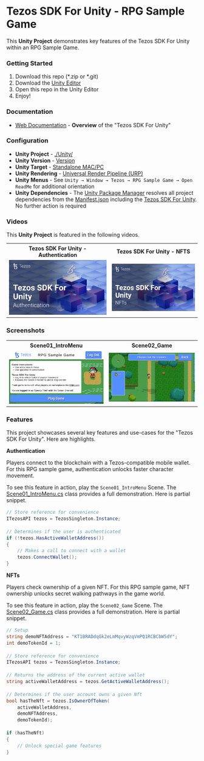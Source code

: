 


# Tezos SDK For Unity - RPG Sample Game

This **Unity Project** demonstrates key features of the Tezos SDK For Unity within an RPG Sample Game.

### Getting Started
1. Download this repo (*.zip or *.git)
1. Download the [Unity Editor](https://store.unity.com/#plans-individual)
1. Open this repo in the Unity Editor
1. Enjoy!

### Documentation
* <a href="https://opentezos.com/gaming/unity-sdk">Web Documentation</a> - **Overview** of the "Tezos SDK For Unity"

### Configuration
* **Unity Project** - <a href="./Unity/">./Unity/</a>
* **Unity Version** - [Version](./Unity/ProjectSettings/ProjectVersion.txt)
* **Unity Target** - [Standalone MAC/PC](https://support.unity.com/hc/en-us/articles/206336795-What-platforms-are-supported-by-Unity-)
* **Unity Rendering** - [Universal Render Pipeline (URP)](https://docs.unity3d.com/Manual/universal-render-pipeline.html)
* **Unity Menus** - See `Unity → Window → Tezos → RPG Sample Game → Open ReadMe` for additional orientation
* **Unity Dependencies** - The [Unity Package Manager](https://docs.unity3d.com/Manual/upm-ui.html) resolves all project dependencies from the [Manifest.json](./Unity/Packages/manifest.json) including the <a href="https://github.com/trilitech/tezos-unity-sdk">Tezos SDK For Unity</a>. No further action is required


### Videos

This **Unity Project** is featured in the following videos.

<table>
<tr>
<th>Tezos SDK For Unity - Authentication</th>
<th>Tezos SDK For Unity - NFTS</th>
</tr>
<tr>
<td>
<a href="https://tbd/youtube/link"><img width="500" src="./Unity/Assets/Tezos/RPGSampleGame/Web3/Documentation/Images/YT_Thumbnail_Video_03.png" /></a>
</td>
<td>
<a href="https://tbd/youtube/link"><img width="500" src="./Unity/Assets/Tezos/RPGSampleGame/Web3/Documentation/Images/YT_Thumbnail_Video_04.png" /></a>
</td>
</tr>
</table>


### Screenshots

<table>
<tr>
<th>Scene01_IntroMenu</th>
<th>Scene02_Game</th>
</tr>
<tr>
<td>
<a href="./Unity/Assets/Tezos/RPGSampleGame/Web3/Documentation/Images/Scene01_IntroMenu.png"><img width="500" src="./Unity/Assets/Tezos/RPGSampleGame/Web3/Documentation/Images/Scene01_IntroMenu.png" /></a>
</td>
<td>
<a href="./Unity/Assets/Tezos/RPGSampleGame/Web3/Documentation/Images/Scene02_Game.png"><img width="500" src="./Unity/Assets/Tezos/RPGSampleGame/Web3/Documentation/Images/Scene02_Game.png" /></a>
</td>
</tr>
</table>

### Features

This project showcases several key features and use-cases for the "Tezos SDK For Unity". Here are highlights.

**Authentication**

Players connect to the blockchain with a Tezos-compatible mobile wallet. For this RPG sample game, authentication unlocks faster character movement.

To see this feature in action, play the `Scene01_IntroMenu` Scene. The <a href="./Unity/Assets/Tezos/RPGSampleGame/Web3/Scripts/Runtime/RPG/Scenes/Scene01_IntroMenu.cs">Scene01_IntroMenu.cs</a> class provides a full demonstration. Here is partial snippet.

```csharp
// Store reference for convenience
ITezosAPI tezos = TezosSingleton.Instance;

// Determines if the user is authenticated 
if (!tezos.HasActiveWalletAddress())
{
    // Makes a call to connect with a wallet
    tezos.ConnectWallet();
}
```

**NFTs**

Players check ownership of a given NFT. For this RPG sample game, NFT ownership unlocks secret walking pathways in the game world.

To see this feature in action, play the `Scene02_Game` Scene. The <a href="./Unity/Assets/Tezos/RPGSampleGame/Web3/Scripts/Runtime/RPG/Scenes/Scene02_Game.cs">Scene02_Game.cs</a> class provides a full demonstration. Here is partial snippet.
```csharp
// Setup
string demoNFTAddress = "KT1BRADdqGk2eLmMqvyWzqVmPQ1RCBCbW5dY";
int demoTokenId = 1;
            
// Store reference for convenience
ITezosAPI tezos = TezosSingleton.Instance;
        
// Returns the address of the current active wallet
string activeWalletAddress = tezos.GetActiveWalletAddress();

// Determines if the user account owns a given Nft
bool hasTheNft = tezos.IsOwnerOfToken(
    activeWalletAddress, 
    demoNFTAddress, 
    demoTokenId);

if (hasTheNft)
{
    // Unlock special game features
}
```


